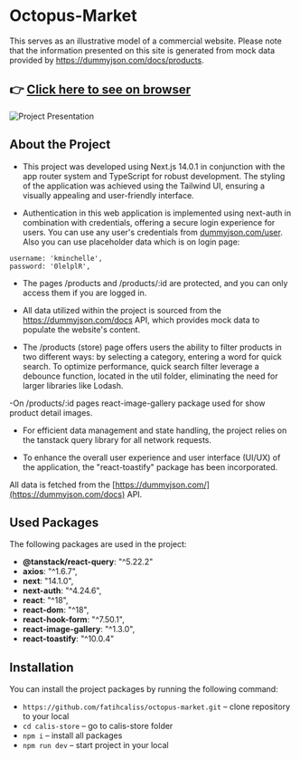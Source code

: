# Octopus-Market

This serves as an illustrative model of a commercial website. Please note that the information presented on this site is generated from mock data provided by https://dummyjson.com/docs/products.

## :point_right: [Click here to see on browser](https://octopus-market.vercel.app/)

![Project Presentation](https://github.com/fatihcaliss/octopus-market/blob/master/public/octopusMarketGIF.gif?raw=true)

## About the Project

- This project was developed using Next.js 14.0.1 in conjunction with the app router system and TypeScript for robust development. The styling of the application was achieved using the Tailwind UI, ensuring a visually appealing and user-friendly interface.

- Authentication in this web application is implemented using next-auth in combination with credentials, offering a secure login experience for users. You can use any user's credentials from [dummyjson.com/user](https://dummyjson.com/users). Also you can use placeholder data which is on login page:

```
username: 'kminchelle',
password: '0lelplR',
```

- The pages /products and /products/:id are protected, and you can only access them if you are logged in.

- All data utilized within the project is sourced from the https://dummyjson.com/docs API, which provides mock data to populate the website's content.

- The /products (store) page offers users the ability to filter products in two different ways: by selecting a category, entering a word for quick search. To optimize performance, quick search filter leverage a debounce function, located in the util folder, eliminating the need for larger libraries like Lodash.

-On /products/:id pages react-image-gallery package used for show product detail images.

- For efficient data management and state handling, the project relies on the tanstack query library for all network requests.

- To enhance the overall user experience and user interface (UI/UX) of the application, the "react-toastify" package has been incorporated.

All data is fetched from the [https://dummyjson.com/](https://dummyjson.com/docs) API.

## Used Packages

The following packages are used in the project:

- **@tanstack/react-query**: "^5.22.2"
- **axios**: "^1.6.7",
- **next**: "14.1.0",
- **next-auth**: "^4.24.6",
- **react**: "^18",
- **react-dom**: "^18",
- **react-hook-form**: "^7.50.1",
- **react-image-gallery**: "^1.3.0",
- **react-toastify**: "^10.0.4"

## Installation

You can install the project packages by running the following command:

- `https://github.com/fatihcaliss/octopus-market.git` – clone repository to your local
- `cd calis-store` – go to calis-store folder
- `npm i` – install all packages
- `npm run dev` – start project in your local
